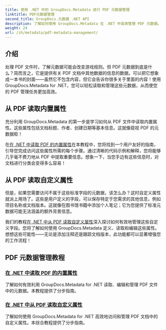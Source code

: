 ```yaml
---
title: 使用 .NET 中的 GroupDocs.Metadata 进行 PDF 元数据管理
linktitle: PDF元数据管理
second_title: GroupDocs.元数据 .NET API
description: 了解如何使用 GroupDocs.Metadata 在 .NET 中高效管理 PDF 元数据。本综合指南涵盖了从添加、编辑和提取元数据到在 .NET 应用程序中无缝实施的最佳实践的所有内容。
weight: 24
url: /zh/metadata/pdf-metadata-management/
---
```

## 介绍

处理 PDF 文件时，了解元数据可能会改变游戏规则。但 PDF 元数据到底是什么？简而言之，它是提供有关 PDF 文档中其他数据的信息的数据。可以把它想象成一本书的封面——虽然它不包含内容，但它会告诉你很多关于里面的内容！使用 GroupDocs.Metadata for .NET，您可以轻松读取和管理这些元数据，从而使您的 PDF 管理任务更加高效。

## 从 PDF 读取内置属性

充分利用 GroupDocs.Metadata 的第一步是学习如何从 PDF 文件中读取内置属性。这些属性包括文档标题、作者、创建日期等基本信息。这就像窥视 PDF 的元数据柜！

在[在 .NET 中读取 PDF 的内置属性](./reading-built-in-properties-from-pdf/)在本教程中，您将找到一个用户友好的指南，引导您完成访问这些属性所需的每个步骤。通过清晰的代码示例和解释，您将能够几乎毫不费力地从 PDF 中提取重要信息。想象一下，当您手边有这些信息时，对文档进行分类会变得多么容易！

## 从 PDF 读取自定义属性

但是，如果您需要访问不属于这些标准字段的元数据，该怎么办？这时自定义属性就派上用场了。这些是用户定义的字段，可以保存特定于您需求的其他信息，例如项目名称或文档版本。这就像在图书馆书籍中添加个人笔记；它为您提供了标准元数据可能无法涵盖的额外背景信息。

我们的教程[在 .NET 中从 PDF 读取自定义属性](./reading-custom-properties-from-pdf/)深入探讨如何有效地管理这些自定义字段。您将了解如何使用 GroupDocs.Metadata 定义、读取和编辑这些属性。想想这些可能性——无论是添加注释还是跟踪文档版本，此功能都可以显著增强您的工作流程！

## PDF 元数据管理教程
### [在 .NET 中读取 PDF 的内置属性](./reading-built-in-properties-from-pdf/)
了解如何有效利用 GroupDocs.Metadata for .NET 读取、编辑和管理 PDF 文件中的元数据。本教程提供了分步指南。
### [在 .NET 中从 PDF 读取自定义属性](./reading-custom-properties-from-pdf/)
了解如何使用 GroupDocs.Metadata for .NET 高效地访问和管理 PDF 文档中的自定义属性。本综合教程提供了分步指南。